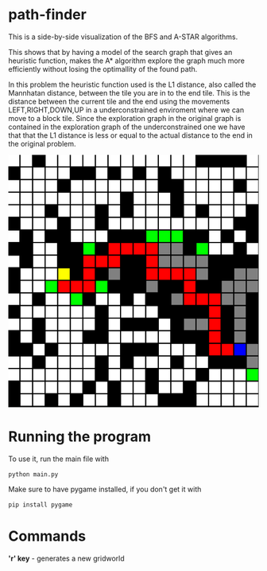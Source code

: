# path-finder
This is a side-by-side visualization of the BFS and A-STAR algorithms.

This shows that by having a model of the search graph that gives an heuristic function, makes the A* algorithm explore the graph much more efficiently without losing the optimallity of the found path.

In this problem the heuristic function used is the L1 distance, also called the Mannhatan distance, between the tile you are in to the end tile. This is the distance between the current tile and the end using the movements LEFT,RIGHT,DOWN,UP in a underconstrained enviroment where we can move to a block tile. Since the exploration graph in the original graph is contained in the exploration graph of the underconstrained one we have that that the L1 distance is less or equal to the actual distance to the end in the original problem.

![Program visualization](img/a_star.png)

# Running the program
To use it, run the main file with
```
python main.py
```
Make sure to have pygame installed, if you don't get it with

```
pip install pygame
```
# Commands
__'r' key__ -  generates a new gridworld
